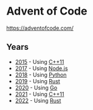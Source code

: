 # Advent of Code

https://adventofcode.com/

## Years

- [2015](2015/) - Using [C++11](https://en.cppreference.com/w/cpp/11)
- [2017](2017/) - Using [Node.js](https://nodejs.org/)
- [2018](2018/) - Using [Python](https://www.python.org/)
- [2019](2019/) - Using [Rust](https://www.rust-lang.org/)
- [2020](2020/) - Using [Go](https://golang.org/)
- [2021](2021/) - Using [C++11](https://en.cppreference.com/w/cpp/11)
- [2022](2022/) - Using [Rust](https://www.rust-lang.org/)
